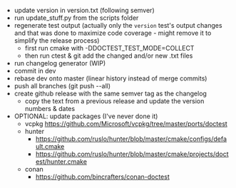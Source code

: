 - update version in version.txt (following semver)
- run update_stuff.py from the scripts folder
- regenerate test output (actually only the `version` test's output changes and that was done to maximize code coverage - might remove it to simplify the release process)
    - first run cmake with -DDOCTEST_TEST_MODE=COLLECT
    - then run ctest & git add the changed and/or new .txt files
- run changelog generator (WIP)
- commit in dev
- rebase dev onto master (linear history instead of merge commits)
- push all branches (git push --all)
- create github release with the same semver tag as the changelog
    - copy the text from a previous release and update the version numbers & dates
- OPTIONAL: update packages (I've never done it)
    - vcpkg https://github.com/Microsoft/vcpkg/tree/master/ports/doctest
    - hunter
        - https://github.com/ruslo/hunter/blob/master/cmake/configs/default.cmake
        - https://github.com/ruslo/hunter/blob/master/cmake/projects/doctest/hunter.cmake
    - conan
        - https://github.com/bincrafters/conan-doctest
